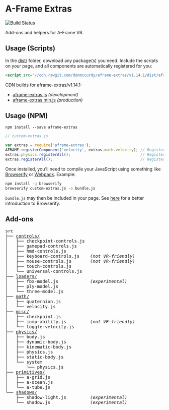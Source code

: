 # A-Frame Extras

[![Build Status](https://travis-ci.org/donmccurdy/aframe-extras.svg?branch=master)](https://travis-ci.org/donmccurdy/aframe-extras)

Add-ons and helpers for A-Frame VR.

## Usage (Scripts)

In the [dist/](https://github.com/donmccurdy/aframe-extras/tree/master/dist) folder, download any package(s) you need. Include the scripts on your page, and all components are automatically registered for you:

```html
<script src="//cdn.rawgit.com/donmccurdy/aframe-extras/v1.14.1/dist/aframe-extras.min.js"></script>
```

CDN builds for aframe-extras/v1.14.1:

- [aframe-extras.js](https://cdn.rawgit.com/donmccurdy/aframe-extras/v1.14.1/dist/aframe-extras.js) *(development)*
- [aframe-extras.min.js](https://cdn.rawgit.com/donmccurdy/aframe-extras/v1.14.1/dist/aframe-extras.min.js) *(production)*

## Usage (NPM)

```
npm install --save aframe-extras
```

```javascript
// custom-extras.js

var extras = require('aframe-extras');
AFRAME.registerComponent('velocity', extras.math.velocity); // Register a single component.
extras.physics.registerAll();                               // Register a particular package, and its dependencies.
extras.registerAll();                                       // Register everything.
```

Once installed, you'll need to compile your JavaScript using something like [Browserify](http://browserify.org/) or [Webpack](http://webpack.github.io/). Example:

```bash
npm install -g browserify
browserify custom-extras.js -o bundle.js
```

`bundle.js` may then be included in your page. See [here](http://browserify.org/#middle-section) for a better introduction to Browserify.

## Add-ons

<!-- tree src -I index.js -->
<pre>
src
├── <a href="/src/controls">controls/</a>
│   ├── checkpoint-controls.js
│   ├── gamepad-controls.js
│   ├── hmd-controls.js
│   ├── keyboard-controls.js    <i>(not VR-friendly)</i>
│   ├── mouse-controls.js       <i>(not VR-friendly)</i>
│   ├── touch-controls.js
│   └── universal-controls.js
├── <a href="/src/loaders">loaders/</a>
│   ├── fbx-model.js            <i>(experimental)</i>
│   ├── ply-model.js
│   └── three-model.js
├── <a href="/src/math">math/</a>
│   ├── quaternion.js
│   └── velocity.js
├── <a href="/src/misc">misc/</a>
│   ├── checkpoint.js
│   ├── jump-ability.js         <i>(not VR-friendly)</i>
│   └── toggle-velocity.js
├── <a href="/src/physics">physics/</a>
│   ├── body.js
│   ├── dynamic-body.js
│   ├── kinematic-body.js
│   ├── physics.js
│   ├── static-body.js
│   └── system
│       └── physics.js
├── <a href="/src/primitives">primitives/</a>
│   ├── a-grid.js
│   ├── a-ocean.js
│   └── a-tube.js
└── <a href="/src/shadows">shadows/</a>
    ├── shadow-light.js         <i>(experimental)</i>
    └── shadow.js               <i>(experimental)</i>
</pre>
